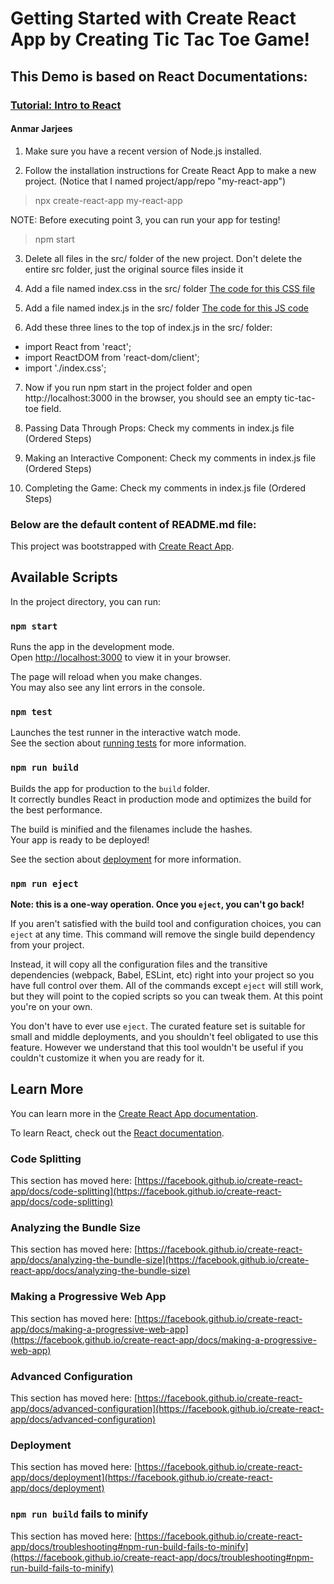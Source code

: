# Getting Started with Create React App by Creating Tic Tac Toe Game!
## This Demo is based on React Documentations:
### [Tutorial: Intro to React](https://reactjs.org/tutorial/tutorial.html#setup-option-1-write-code-in-the-browser)
#### Anmar Jarjees

1. Make sure you have a recent version of Node.js installed.

2. Follow the installation instructions for Create React App to make a new project. 
(Notice that I named project/app/repo "my-react-app")
> npx create-react-app my-react-app

NOTE: Before executing point 3, you can run your app for testing!
> npm start

3. Delete all files in the src/ folder of the new project. Don't delete the entire src folder, just the original source files inside it

4. Add a file named index.css in the src/ folder 
[The code for this CSS file](https://codepen.io/gaearon/pen/oWWQNa?editors=0100)

5. Add a file named index.js in the src/ folder
[The code for this JS code]()

6. Add these three lines to the top of index.js in the src/ folder:
- import React from 'react';
- import ReactDOM from 'react-dom/client';
- import './index.css';

7. Now if you run npm start in the project folder and open http://localhost:3000 in the browser, 
you should see an empty tic-tac-toe field.

8. Passing Data Through Props: Check my comments in index.js file (Ordered Steps)

9. Making an Interactive Component: Check my comments in index.js file (Ordered Steps)

10. Completing the Game: Check my comments in index.js file (Ordered Steps)



### Below are the default content of README.md file:

This project was bootstrapped with [Create React App](https://github.com/facebook/create-react-app).

## Available Scripts

In the project directory, you can run:

### `npm start`

Runs the app in the development mode.\
Open [http://localhost:3000](http://localhost:3000) to view it in your browser.

The page will reload when you make changes.\
You may also see any lint errors in the console.

### `npm test`

Launches the test runner in the interactive watch mode.\
See the section about [running tests](https://facebook.github.io/create-react-app/docs/running-tests) for more information.

### `npm run build`

Builds the app for production to the `build` folder.\
It correctly bundles React in production mode and optimizes the build for the best performance.

The build is minified and the filenames include the hashes.\
Your app is ready to be deployed!

See the section about [deployment](https://facebook.github.io/create-react-app/docs/deployment) for more information.

### `npm run eject`

**Note: this is a one-way operation. Once you `eject`, you can't go back!**

If you aren't satisfied with the build tool and configuration choices, you can `eject` at any time. This command will remove the single build dependency from your project.

Instead, it will copy all the configuration files and the transitive dependencies (webpack, Babel, ESLint, etc) right into your project so you have full control over them. All of the commands except `eject` will still work, but they will point to the copied scripts so you can tweak them. At this point you're on your own.

You don't have to ever use `eject`. The curated feature set is suitable for small and middle deployments, and you shouldn't feel obligated to use this feature. However we understand that this tool wouldn't be useful if you couldn't customize it when you are ready for it.

## Learn More

You can learn more in the [Create React App documentation](https://facebook.github.io/create-react-app/docs/getting-started).

To learn React, check out the [React documentation](https://reactjs.org/).

### Code Splitting

This section has moved here: [https://facebook.github.io/create-react-app/docs/code-splitting](https://facebook.github.io/create-react-app/docs/code-splitting)

### Analyzing the Bundle Size

This section has moved here: [https://facebook.github.io/create-react-app/docs/analyzing-the-bundle-size](https://facebook.github.io/create-react-app/docs/analyzing-the-bundle-size)

### Making a Progressive Web App

This section has moved here: [https://facebook.github.io/create-react-app/docs/making-a-progressive-web-app](https://facebook.github.io/create-react-app/docs/making-a-progressive-web-app)

### Advanced Configuration

This section has moved here: [https://facebook.github.io/create-react-app/docs/advanced-configuration](https://facebook.github.io/create-react-app/docs/advanced-configuration)

### Deployment

This section has moved here: [https://facebook.github.io/create-react-app/docs/deployment](https://facebook.github.io/create-react-app/docs/deployment)

### `npm run build` fails to minify

This section has moved here: [https://facebook.github.io/create-react-app/docs/troubleshooting#npm-run-build-fails-to-minify](https://facebook.github.io/create-react-app/docs/troubleshooting#npm-run-build-fails-to-minify)
